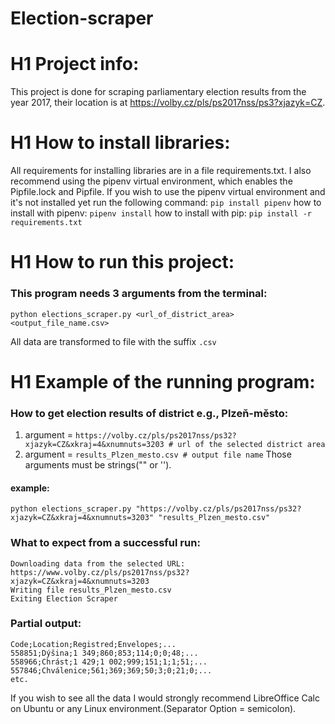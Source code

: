 # Election-scraper
# H1  Project info:
This project is done for scraping parliamentary election results from the year 2017, their location is at https://volby.cz/pls/ps2017nss/ps3?xjazyk=CZ.

# H1 How to install libraries:
All requirements for installing libraries are in a file requirements.txt. I also recommend using the pipenv virtual environment, which enables the Pipfile.lock and Pipfile. If you wish to use the pipenv virtual environment and it's not installed yet run the following command: 
    ```
    pip install pipenv
    ```
how to install with pipenv:
    ```
    pipenv install
    ```
    how to install with pip: 
    ```
    pip install -r requirements.txt
    ```
# H1 How to run this project:
### This program needs 3 arguments from the terminal:
```
python elections_scraper.py <url_of_district_area> <output_file_name.csv> 
```

All data are transformed to file with the suffix ```.csv```

# H1 Example of the running program:
### How to get election results of district e.g., Plzeň-město:
1. argument = ```https://volby.cz/pls/ps2017nss/ps32?xjazyk=CZ&xkraj=4&xnumnuts=3203 # url of the selected district area```
2. argument = ```results_Plzen_mesto.csv # output file name```
Those arguments must be strings("" or '').

#### example:
```
python elections_scraper.py "https://volby.cz/pls/ps2017nss/ps32?xjazyk=CZ&xkraj=4&xnumnuts=3203" "results_Plzen_mesto.csv"
```

### What to expect from a successful run:
```
Downloading data from the selected URL: https://www.volby.cz/pls/ps2017nss/ps32?xjazyk=CZ&xkraj=4&xnumnuts=3203
Writing file results_Plzen_mesto.csv
Exiting Election Scraper
```

### Partial output:
```
Code;Location;Registred;Envelopes;...
558851;Dýšina;1 349;860;853;114;0;0;48;...
558966;Chrást;1 429;1 002;999;151;1;1;51;...
557846;Chválenice;561;369;369;50;3;0;21;0;...
etc.
```

If you wish to see all the data I would strongly recommend LibreOffice Calc on Ubuntu or any Linux environment.(Separator Option = semicolon).
